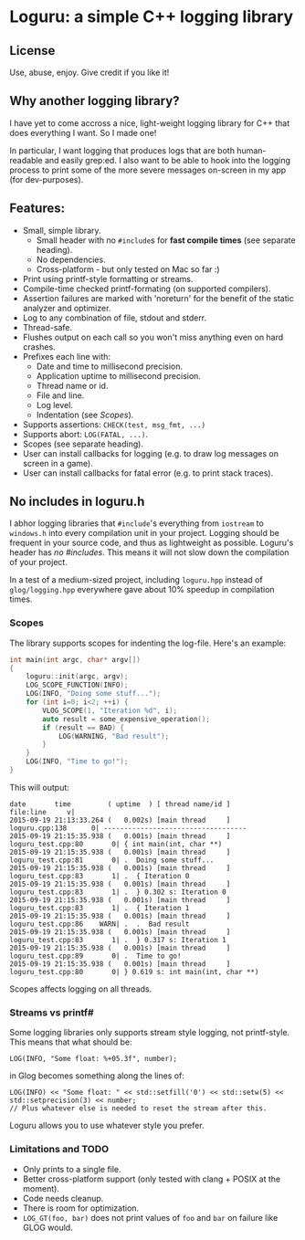 # Loguru: a simple C++ logging library

## License
Use, abuse, enjoy. Give credit if you like it!

## Why another logging library?
I have yet to come accross a nice, light-weight logging library for C++ that does everything I want. So I made one!

In particular, I want logging that produces logs that are both human-readable and easily grep:ed. I also want to be able to hook into the logging process to print some of the more severe messages on-screen in my app (for dev-purposes).

## Features:
* Small, simple library.
	* Small header with no `#include`s for **fast compile times** (see separate heading).
	* No dependencies.
	* Cross-platform - but only tested on Mac so far :)
* Print using printf-style formatting or streams.
* Compile-time checked printf-formating (on supported compilers).
* Assertion failures are marked with 'noreturn' for the benefit of the static analyzer and optimizer.
* Log to any combination of file, stdout and stderr.
* Thread-safe.
* Flushes output on each call so you won't miss anything even on hard crashes.
* Prefixes each line with:
  * Date and time to millisecond precision.
  * Application uptime to millisecond precision.
  * Thread name or id.
  * File and line.
  * Log level.
  * Indentation (see *Scopes*).
* Supports assertions: `CHECK(test, msg_fmt, ...)`
* Supports abort: `LOG(FATAL, ...)`.
* Scopes (see separate heading).
* User can install callbacks for logging (e.g. to draw log messages on screen in a game).
* User can install callbacks for fatal error (e.g. to print stack traces).

## No includes in loguru.h
I abhor logging libraries that `#include`'s everything from `iostream` to `windows.h` into every compilation unit in your project. Logging should be frequent in your source code, and thus as lightweight as possible. Loguru's header has *no #includes*. This means it will not slow down the compilation of your project.

In a test of a medium-sized project, including `loguru.hpp` instead of `glog/logging.hpp` everywhere gave about 10% speedup in compilation times.

### Scopes
The library supports scopes for indenting the log-file. Here's an example:

``` C++
int main(int argc, char* argv[])
{
	loguru::init(argc, argv);
	LOG_SCOPE_FUNCTION(INFO);
	LOG(INFO, "Doing some stuff...");
	for (int i=0; i<2; ++i) {
		VLOG_SCOPE(1, "Iteration %d", i);
		auto result = some_expensive_operation();
		if (result == BAD) {
			LOG(WARNING, "Bad result");
		}
	}
	LOG(INFO, "Time to go!");
}
```

This will output:

```
date       time         ( uptime  ) [ thread name/id ]                 file:line     v|
2015-09-19 21:13:33.264 (   0.002s) [main thread     ]           loguru.cpp:138      0| -----------------------------------
2015-09-19 21:15:35.938 (   0.001s) [main thread     ]      loguru_test.cpp:80       0| { int main(int, char **)
2015-09-19 21:15:35.938 (   0.001s) [main thread     ]      loguru_test.cpp:81       0| .  Doing some stuff...
2015-09-19 21:15:35.938 (   0.001s) [main thread     ]      loguru_test.cpp:83       1| .  { Iteration 0
2015-09-19 21:15:35.938 (   0.001s) [main thread     ]      loguru_test.cpp:83       1| .  } 0.302 s: Iteration 0
2015-09-19 21:15:35.938 (   0.001s) [main thread     ]      loguru_test.cpp:83       1| .  { Iteration 1
2015-09-19 21:15:35.938 (   0.001s) [main thread     ]      loguru_test.cpp:86    WARN| .  .  Bad result
2015-09-19 21:15:35.938 (   0.001s) [main thread     ]      loguru_test.cpp:83       1| .  } 0.317 s: Iteration 1
2015-09-19 21:15:35.938 (   0.001s) [main thread     ]      loguru_test.cpp:89       0| .  Time to go!
2015-09-19 21:15:35.938 (   0.001s) [main thread     ]      loguru_test.cpp:80       0| } 0.619 s: int main(int, char **)
```

Scopes affects logging on all threads.


### Streams vs printf#
Some logging libraries only supports stream style logging, not printf-style. This means that what should be:

```
LOG(INFO, "Some float: %+05.3f", number);
```

in Glog becomes something along the lines of:

```
LOG(INFO) << "Some float: " << std::setfill('0') << std::setw(5) << std::setprecision(3) << number;
// Plus whatever else is needed to reset the stream after this.
```

Loguru allows you to use whatever style you prefer.


### Limitations and TODO
* Only prints to a single file.
* Better cross-platform support (only tested with clang + POSIX at the moment).
* Code needs cleanup.
* There is room for optimization.
* `LOG_GT(foo, bar)` does not print values of `foo` and `bar` on failure like GLOG would.
